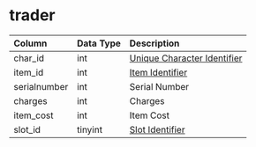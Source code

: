 # trader

| Column | Data Type | Description |
| :--- | :--- | :--- |
| char\_id | int | [Unique Character Identifier](https://github.com/EQEmu/docs-db-schema/tree/e0eb157dbf5563b03c0faf391abc87ec69239f4a/docs/categories/trader/character_data.md) |
| item\_id | int | [Item Identifier](https://github.com/EQEmu/docs-db-schema/tree/e0eb157dbf5563b03c0faf391abc87ec69239f4a/docs/categories/trader/items.md) |
| serialnumber | int | Serial Number |
| charges | int | Charges |
| item\_cost | int | Item Cost |
| slot\_id | tinyint | [Slot Identifier](https://eqemu.gitbook.io/server/categories/inventory/inventory-slots) |

